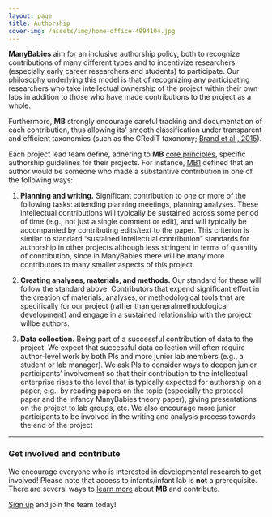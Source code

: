 ```yaml
---
layout: page
title: Authorship
cover-img: /assets/img/home-office-4994104.jpg
---
```


<!-- from MB1 authorship policy -->
**ManyBabies**  aim for an inclusive authorship policy, both to recognize contributions of many different types and to incentivize researchers (especially early career researchers and students) to participate. Our philosophy underlying this model is that of recognizing any participating researchers who take intellectual ownership of the project within their own labs in addition to those who have made contributions to the project as a whole.

<!-- from Lessons learned -->
Furthermore, **MB** strongly encourage careful tracking and documentation of each contribution, thus allowing its' smooth classification under transparent and efficient taxonomies (such as the CRediT taxonomy; [Brand et al., 2015](https://doi.org/10.1087/20150211)).

Each project lead team define, adhering to **MB** [core principles]({{site.baseurl}}/about/), specific authorship guidelines for their projects. For instance, [MB1](https://docs.google.com/document/d/1UDY75Iuin2I-Koe26lmK4p7wtx3S4rx8vkGtfkb8v7s/edit) defined that an author would be someone who made a substantive contribution in one of the following ways:

1. **Planning and writing.** Significant contribution to one or more of the following tasks: attending planning meetings, planning analyses. These intellectual contributions will typically be sustained across some period of time (e.g., not just a single comment or edit), and will typically be accompanied by contributing edits/text to the paper. This criterion is similar to standard “sustained intellectual contribution” standards for authorship in other projects although less stringent in terms of quantity of contribution, since in ManyBabies there will be many more contributors to many smaller aspects of this project.

2. **Creating analyses, materials, and methods.** Our standard for these will follow the standard above. Contributors that expend significant effort in the creation of materials, analyses, or methodological tools that are specifically for our project (rather than generalmethodological development) and engage in a sustained relationship with the project willbe authors.

3. **Data collection.** Being part of a successful contribution of data to the project. We expect that successful data collection will often require author-level work by both PIs and more junior lab members (e.g., a student or lab manager). We ask PIs to consider ways to deepen junior participants’ involvement so that their contribution to the intellectual enterprise rises to the level that is typically expected for authorship on a paper, e.g., by reading papers on the topic (especially the protocol paper and the Infancy ManyBabies theory paper), giving presentations on the project to lab groups, etc. We also encourage more junior participants to be involved in the writing and analysis process towards the end of the project

***

### Get involved and contribute

We encourage everyone who is interested in developmental research to get involved! Please note that access to infants/infant lab is **not** a prerequisite. There are several ways to [learn more]({{site.baseurl}}/get_involved/) about **MB** and contribute.

[Sign up]({{site.baseurl}}/sign_up_log_in/) and join the team today!
